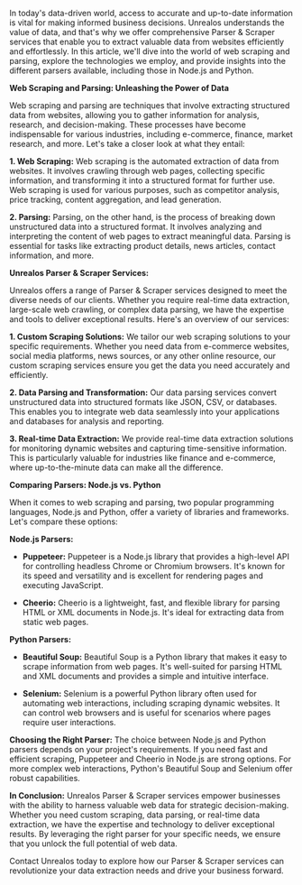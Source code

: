 <!--- 
  title: Unlocking Data Insights: Unrealos Parser & Scraper Services Revolutionize Web Data Extraction
-->

In today's data-driven world, access to accurate and up-to-date information is vital for making informed business decisions. Unrealos understands the value of data, and that's why we offer comprehensive Parser & Scraper services that enable you to extract valuable data from websites efficiently and effortlessly. In this article, we'll dive into the world of web scraping and parsing, explore the technologies we employ, and provide insights into the different parsers available, including those in Node.js and Python.

**Web Scraping and Parsing: Unleashing the Power of Data**

Web scraping and parsing are techniques that involve extracting structured data from websites, allowing you to gather information for analysis, research, and decision-making. These processes have become indispensable for various industries, including e-commerce, finance, market research, and more. Let's take a closer look at what they entail:

**1. Web Scraping:**
Web scraping is the automated extraction of data from websites. It involves crawling through web pages, collecting specific information, and transforming it into a structured format for further use. Web scraping is used for various purposes, such as competitor analysis, price tracking, content aggregation, and lead generation.

**2. Parsing:**
Parsing, on the other hand, is the process of breaking down unstructured data into a structured format. It involves analyzing and interpreting the content of web pages to extract meaningful data. Parsing is essential for tasks like extracting product details, news articles, contact information, and more.

**Unrealos Parser & Scraper Services:**

Unrealos offers a range of Parser & Scraper services designed to meet the diverse needs of our clients. Whether you require real-time data extraction, large-scale web crawling, or complex data parsing, we have the expertise and tools to deliver exceptional results. Here's an overview of our services:

**1. Custom Scraping Solutions:**
We tailor our web scraping solutions to your specific requirements. Whether you need data from e-commerce websites, social media platforms, news sources, or any other online resource, our custom scraping services ensure you get the data you need accurately and efficiently.

**2. Data Parsing and Transformation:**
Our data parsing services convert unstructured data into structured formats like JSON, CSV, or databases. This enables you to integrate web data seamlessly into your applications and databases for analysis and reporting.

**3. Real-time Data Extraction:**
We provide real-time data extraction solutions for monitoring dynamic websites and capturing time-sensitive information. This is particularly valuable for industries like finance and e-commerce, where up-to-the-minute data can make all the difference.

**Comparing Parsers: Node.js vs. Python**

When it comes to web scraping and parsing, two popular programming languages, Node.js and Python, offer a variety of libraries and frameworks. Let's compare these options:

**Node.js Parsers:**
- **Puppeteer:** Puppeteer is a Node.js library that provides a high-level API for controlling headless Chrome or Chromium browsers. It's known for its speed and versatility and is excellent for rendering pages and executing JavaScript.

- **Cheerio:** Cheerio is a lightweight, fast, and flexible library for parsing HTML or XML documents in Node.js. It's ideal for extracting data from static web pages.

**Python Parsers:**
- **Beautiful Soup:** Beautiful Soup is a Python library that makes it easy to scrape information from web pages. It's well-suited for parsing HTML and XML documents and provides a simple and intuitive interface.

- **Selenium:** Selenium is a powerful Python library often used for automating web interactions, including scraping dynamic websites. It can control web browsers and is useful for scenarios where pages require user interactions.

**Choosing the Right Parser:**
The choice between Node.js and Python parsers depends on your project's requirements. If you need fast and efficient scraping, Puppeteer and Cheerio in Node.js are strong options. For more complex web interactions, Python's Beautiful Soup and Selenium offer robust capabilities.

**In Conclusion:**
Unrealos Parser & Scraper services empower businesses with the ability to harness valuable web data for strategic decision-making. Whether you need custom scraping, data parsing, or real-time data extraction, we have the expertise and technology to deliver exceptional results. By leveraging the right parser for your specific needs, we ensure that you unlock the full potential of web data.

Contact Unrealos today to explore how our Parser & Scraper services can revolutionize your data extraction needs and drive your business forward.
